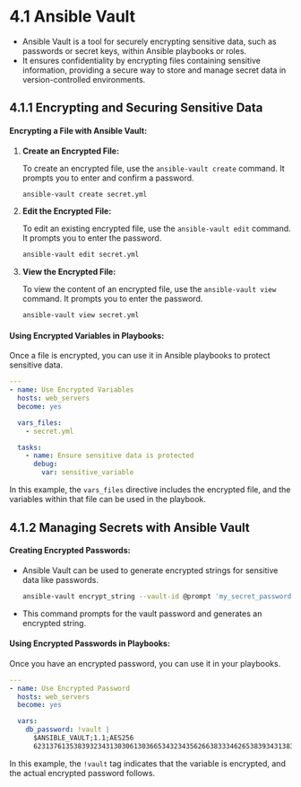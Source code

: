 # 4.1 Ansible Vault

- Ansible Vault is a tool for securely encrypting sensitive data, such as passwords or secret keys, within Ansible playbooks or roles.
- It ensures confidentiality by encrypting files containing sensitive information, providing a secure way to store and manage secret data in version-controlled environments.

## 4.1.1 Encrypting and Securing Sensitive Data

#### **Encrypting a File with Ansible Vault:**

1.  **Create an Encrypted File:**

    To create an encrypted file, use the `ansible-vault create` command. It prompts you to enter and confirm a password.

    ```bash
    ansible-vault create secret.yml
    ```

2.  **Edit the Encrypted File:**

    To edit an existing encrypted file, use the `ansible-vault edit` command. It prompts you to enter the password.

    ```bash
    ansible-vault edit secret.yml
    ```

3.  **View the Encrypted File:**

    To view the content of an encrypted file, use the `ansible-vault view` command. It prompts you to enter the password.

    ```bash
    ansible-vault view secret.yml
    ```

#### **Using Encrypted Variables in Playbooks:**

Once a file is encrypted, you can use it in Ansible playbooks to protect sensitive data.

```yaml
---
- name: Use Encrypted Variables
  hosts: web_servers
  become: yes

  vars_files:
    - secret.yml

  tasks:
    - name: Ensure sensitive data is protected
      debug:
        var: sensitive_variable
```

In this example, the `vars_files` directive includes the encrypted file, and the variables within that file can be used in the playbook.

## 4.1.2 Managing Secrets with Ansible Vault

#### **Creating Encrypted Passwords:**

- Ansible Vault can be used to generate encrypted strings for sensitive data like passwords.

  ```bash
  ansible-vault encrypt_string --vault-id @prompt 'my_secret_password'
  ```

- This command prompts for the vault password and generates an encrypted string.

#### **Using Encrypted Passwords in Playbooks:**

Once you have an encrypted password, you can use it in your playbooks.

```yaml
---
- name: Use Encrypted Password
  hosts: web_servers
  become: yes

  vars:
    db_password: !vault |
      $ANSIBLE_VAULT;1.1;AES256
      62313761353839323431303061303665343234356266383334626538393431383466383232363262
```

In this example, the `!vault` tag indicates that the variable is encrypted, and the actual encrypted password follows.
